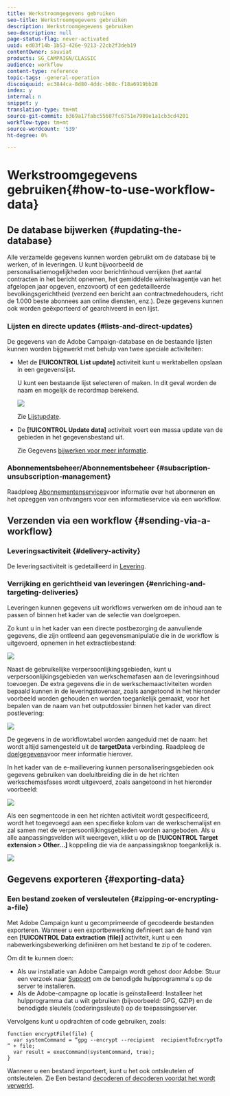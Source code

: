 ```yaml
---
title: Werkstroomgegevens gebruiken
seo-title: Werkstroomgegevens gebruiken
description: Werkstroomgegevens gebruiken
seo-description: null
page-status-flag: never-activated
uuid: ed03f14b-1b53-426e-9213-22cb2f3deb19
contentOwner: sauviat
products: SG_CAMPAIGN/CLASSIC
audience: workflow
content-type: reference
topic-tags: -general-operation
discoiquuid: ec3844ca-8d80-4ddc-b08c-f18a6919bb28
index: y
internal: n
snippet: y
translation-type: tm+mt
source-git-commit: b369a17fabc55607fc6751e7909e1a1cb3cd4201
workflow-type: tm+mt
source-wordcount: '539'
ht-degree: 0%

---
```



# Werkstroomgegevens gebruiken{#how-to-use-workflow-data}

## De database bijwerken {#updating-the-database}

Alle verzamelde gegevens kunnen worden gebruikt om de database bij te werken, of in leveringen. U kunt bijvoorbeeld de personalisatiemogelijkheden voor berichtinhoud verrijken (het aantal contracten in het bericht opnemen, het gemiddelde winkelwagentje van het afgelopen jaar opgeven, enzovoort) of een gedetailleerde bevolkingsgerichtheid (verzend een bericht aan contractmedehouders, richt de 1.000 beste abonnees aan online diensten, enz.). Deze gegevens kunnen ook worden geëxporteerd of gearchiveerd in een lijst.

### Lijsten en directe updates {#lists-and-direct-updates}

De gegevens van de Adobe Campaign-database en de bestaande lijsten kunnen worden bijgewerkt met behulp van twee speciale activiteiten:

* Met de **[!UICONTROL List update]** activiteit kunt u werktabellen opslaan in een gegevenslijst.

   U kunt een bestaande lijst selecteren of maken. In dit geval worden de naam en mogelijk de recordmap berekend.

   ![](assets/s_user_create_list.png)

   Zie [Lijstupdate](../../workflow/using/list-update.md).

* De **[!UICONTROL Update data]** activiteit voert een massa update van de gebieden in het gegevensbestand uit.

   Zie Gegevens [bijwerken voor meer informatie](../../workflow/using/update-data.md).

### Abonnementsbeheer/Abonnementsbeheer {#subscription-unsubscription-management}

Raadpleeg [Abonnementenservices](../../workflow/using/subscription-services.md)voor informatie over het abonneren en het opzeggen van ontvangers voor een informatieservice via een workflow.

## Verzenden via een workflow {#sending-via-a-workflow}

### Leveringsactiviteit {#delivery-activity}

De leveringsactiviteit is gedetailleerd in [Levering](../../workflow/using/delivery.md).

### Verrijking en gerichtheid van leveringen {#enriching-and-targeting-deliveries}

Leveringen kunnen gegevens uit workflows verwerken om de inhoud aan te passen of binnen het kader van de selectie van doelgroepen.

Zo kunt u in het kader van een directe postbezorging de aanvullende gegevens, die zijn ontleend aan gegevensmanipulatie die in de workflow is uitgevoerd, opnemen in het extractiebestand:

![](assets/s_advuser_add_data_postal_mail.png)

Naast de gebruikelijke verpersoonlijkingsgebieden, kunt u verpersoonlijkingsgebieden van werkschemafasen aan de leveringsinhoud toevoegen. De extra gegevens die in de werkschemaactiviteiten worden bepaald kunnen in de leveringstovenaar, zoals aangetoond in het hieronder voorbeeld worden gehouden en worden toegankelijk gemaakt, voor het bepalen van de naam van het outputdossier binnen het kader van direct postlevering:

![](assets/s_advuser_using_additional_data.png)

De gegevens in de workflowtabel worden aangeduid met de naam: het wordt altijd samengesteld uit de **targetData** verbinding. Raadpleeg de [doelgegevens](../../workflow/using/data-life-cycle.md#target-data)voor meer informatie hierover.

In het kader van de e-maillevering kunnen personaliseringsgebieden ook gegevens gebruiken van doeluitbreiding die in de het richten werkschemasfases wordt uitgevoerd, zoals aangetoond in het hieronder voorbeeld:

![](assets/s_advuser_add_data_email.png)

Als een segmentcode in een het richten activiteit wordt gespecificeerd, wordt het toegevoegd aan een specifieke kolom van de werkschemalijst en zal samen met de verpersoonlijkingsgebieden worden aangeboden. Als u alle aanpassingsvelden wilt weergeven, klikt u op de **[!UICONTROL Target extension > Other...]** koppeling die via de aanpassingsknop toegankelijk is.

![](assets/s_advuser_segment_code_select.png)

## Gegevens exporteren {#exporting-data}

### Een bestand zoeken of versleutelen {#zipping-or-encrypting-a-file}

Met Adobe Campaign kunt u gecomprimeerde of gecodeerde bestanden exporteren. Wanneer u een exportbewerking definieert aan de hand van een **[!UICONTROL Data extraction (file)]** activiteit, kunt u een nabewerkingsbewerking definiëren om het bestand te zip of te coderen.

Om dit te kunnen doen:

* Als uw installatie van Adobe Campaign wordt gehost door Adobe: Stuur een verzoek naar [Support](https://support.neolane.net) om de benodigde hulpprogramma&#39;s op de server te installeren.
* Als de Adobe-campagne op locatie is geïnstalleerd: Installeer het hulpprogramma dat u wilt gebruiken (bijvoorbeeld: GPG, GZIP) en de benodigde sleutels (coderingssleutel) op de toepassingsserver.

Vervolgens kunt u opdrachten of code gebruiken, zoals:

```
function encryptFile(file) {  
  var systemCommand = “gpg --encrypt --recipient  recipientToEncryptTo ” + file;  
  var result = execCommand(systemCommand, true); 
}
```

Wanneer u een bestand importeert, kunt u het ook ontsleutelen of ontsleutelen. Zie Een bestand [decoderen of decoderen voordat het wordt verwerkt](../../workflow/using/importing-data.md#unzipping-or-decrypting-a-file-before-processing).
